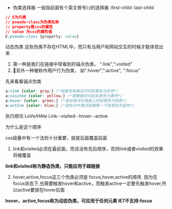 * 伪类选择器 一般指前面有个英文冒号(:)的选择器 :first-child :last-child

```css
// E为元素
// pseudo-class为伪类名称
// property是css的属性
// value 为css的属性值
E:pseudo-class {property: value}
```

动态伪类 这些伪类不存在HTML中，而只有当用户和网站交互的时候才能体现出来
1. 第一种是我们在链接中常看到的锚点伪类， ":link",":visited"
2. 另外一种被称作用户行为伪类， 如":hover",":active", ":focus"

先来看看锚点伪类

```css
a:link {color: gray;} /*链接没有被访问时前景色为灰色*/
a:visited {color: yellow;} /*链接被访问后前景色为黄色*/
a:hover {color: green;} /*鼠标悬浮在链接上时前景色为绿色*/
a:active {color: blue;} /*鼠标点中激活链接那一下前景色为蓝色*/
```

执行顺讯  LoVe/HAte   Link--visited--hover--active

为什么是这个顺序

css层叠中有一个法则十分重要，就是后面覆盖前面

1. link和visited必须在最前面，而且没有先后顺序，否则link或者visited的效果将被覆盖

**link和visited称为静态伪类，只能应用于超链接**

2. hover,active,focus这三个伪类必须是 focus,hover,active的顺序, 因为在focus状态下,也需要触发hover和active，而触发active一定要先触发hover,所以active要放在hover后面

**hover，active,focus称为动态伪类，可应用于任何元素 IE7不支持:focus**
